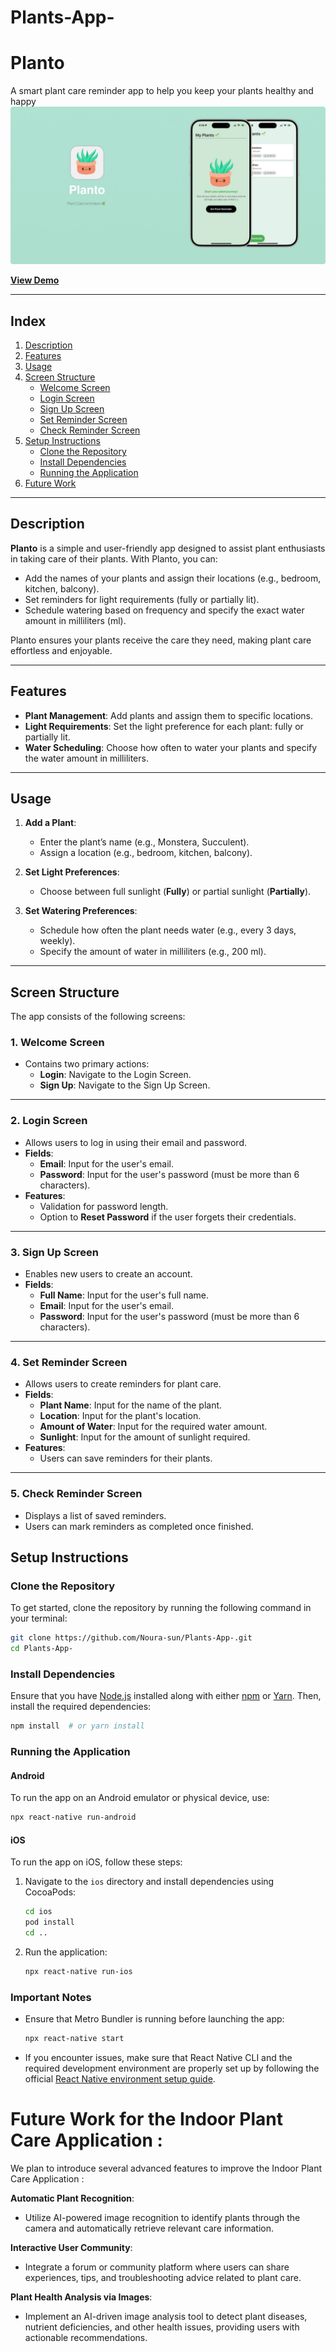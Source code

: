 # **Plants-App-**


# **Planto**  
A smart plant care reminder app to help you keep your plants healthy and happy  
![Planto App Screenshot](assets/plantojpeg.jpeg "Planto App Screenshot")



[**View Demo**](https://drive.google.com/file/d/1FbT7rO5Q85ZbiFN9geqKVBDSfmFmypDn/view)


---

## **Index**
1. [Description](#description)  
2. [Features](#features)  
3. [Usage](#usage)  
4. [Screen Structure](#screen-structure)  
   - [Welcome Screen](#1-welcome-screen)  
   - [Login Screen](#2-login-screen)  
   - [Sign Up Screen](#3-sign-up-screen)  
   - [Set Reminder Screen](#4-set-reminder-screen)  
   - [Check Reminder Screen](#5-check-reminder-screen)  
5. [Setup Instructions](#setup-instructions)  
   - [Clone the Repository](#clone-the-repository)  
   - [Install Dependencies](#install-dependencies)  
   - [Running the Application](#running-the-application)  
6. [Future Work](#future-work-for-the-indoor-plant-care-application)  

--- 
## **Description**  
**Planto** is a simple and user-friendly app designed to assist plant enthusiasts in taking care of their plants. With Planto, you can:  
- Add the names of your plants and assign their locations (e.g., bedroom, kitchen, balcony).  
- Set reminders for light requirements (fully or partially lit).  
- Schedule watering based on frequency and specify the exact water amount in milliliters (ml).  

Planto ensures your plants receive the care they need, making plant care effortless and enjoyable.  

---

## **Features**  
- **Plant Management**: Add plants and assign them to specific locations.  
- **Light Requirements**: Set the light preference for each plant: fully or partially lit.  
- **Water Scheduling**: Choose how often to water your plants and specify the water amount in milliliters.  

---

## **Usage**  
1. **Add a Plant**:  
   - Enter the plant’s name (e.g., Monstera, Succulent).  
   - Assign a location (e.g., bedroom, kitchen, balcony).  

2. **Set Light Preferences**:  
   - Choose between full sunlight (**Fully**) or partial sunlight (**Partially**).  

3. **Set Watering Preferences**:  
   - Schedule how often the plant needs water (e.g., every 3 days, weekly).  
   - Specify the amount of water in milliliters (e.g., 200 ml).  

---

## **Screen Structure**  
The app consists of the following screens:  

### 1. **Welcome Screen**  
   - Contains two primary actions:  
     - **Login**: Navigate to the Login Screen.  
     - **Sign Up**: Navigate to the Sign Up Screen.  

---

### 2. **Login Screen**  
   - Allows users to log in using their email and password.  
   - **Fields**:  
     - **Email**: Input for the user's email.  
     - **Password**: Input for the user's password (must be more than 6 characters).  
   - **Features**:  
     - Validation for password length.  
     - Option to **Reset Password** if the user forgets their credentials.  

---

### 3. **Sign Up Screen**  
   - Enables new users to create an account.  
   - **Fields**:  
     - **Full Name**: Input for the user's full name.  
     - **Email**: Input for the user's email.  
     - **Password**: Input for the user's password (must be more than 6 characters).  

---

### 4. **Set Reminder Screen**  
   - Allows users to create reminders for plant care.  
   - **Fields**:  
     - **Plant Name**: Input for the name of the plant.  
     - **Location**: Input for the plant's location.  
     - **Amount of Water**: Input for the required water amount.  
     - **Sunlight**: Input for the amount of sunlight required.  
   - **Features**:
     - Users can save reminders for their plants.  

---

### 5. **Check Reminder Screen**  
   - Displays a list of saved reminders.  
   - Users can mark reminders as completed once finished.

  ## Setup Instructions

### Clone the Repository
To get started, clone the repository by running the following command in your terminal:
```sh
git clone https://github.com/Noura-sun/Plants-App-.git
cd Plants-App-
```

### Install Dependencies
Ensure that you have [Node.js](https://nodejs.org/) installed along with either [npm](https://www.npmjs.com/) or [Yarn](https://yarnpkg.com/). Then, install the required dependencies:
```sh
npm install  # or yarn install
```

### Running the Application

#### Android
To run the app on an Android emulator or physical device, use:
```sh
npx react-native run-android
```

#### iOS
To run the app on iOS, follow these steps:
1. Navigate to the `ios` directory and install dependencies using CocoaPods:
   ```sh
   cd ios
   pod install
   cd ..
   ```
2. Run the application:
   ```sh
   npx react-native run-ios
   ```

### Important Notes
- Ensure that Metro Bundler is running before launching the app:
  ```sh
  npx react-native start
  ```
- If you encounter issues, make sure that React Native CLI and the required development environment are properly set up by following the official [React Native environment setup guide](https://reactnative.dev/docs/environment-setup).



#  Future Work for the Indoor Plant Care Application :
 We plan to introduce several advanced features to improve the Indoor Plant Care Application :

 **Automatic Plant Recognition**:
 
- Utilize AI-powered image recognition to identify plants through the camera and automatically retrieve relevant care information.

**Interactive User Community**:
  
- Integrate a forum or community platform where users can share experiences, tips, and troubleshooting advice related to plant care.

**Plant Health Analysis via Images**:

- Implement an AI-driven image analysis tool to detect plant diseases, nutrient deficiencies, and other health issues, providing users with actionable recommendations.


